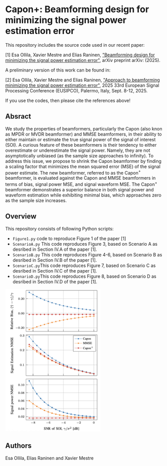 # Capon+: Beamforming design for minimizing the signal power estimation error
This repository includes the source code used in our recent paper:

[1] Esa Ollila, Xavier Mestre and Elias Raninen, ["Beamforming design for minimizing the signal power estimation error"](https://arxiv.org/abs/), arXiv preprint arXiv: (2025).

A preliminary version of this work can be found in: 

[2] Esa Ollila, Xavier Mestre and Elias Raninen, ["Approach to beamforming minimizing the signal power estimation error"](https://cmsworkshops.com/EUSIPCO2025/TempDev/view_paper.php?PaperNum=1633), 2025 33rd European Signal Processing Conference (EUSIPCO), Palermo, Italy, Sept. 8-12, 2025. 

If you use the codes, then please cite the references above!

## Absract
  We study the properties of beamformers, particularly the Capon (also knon as MPDR or MVDR beamformer) and MMSE beamformers, in their ability to either maintain or estimate the true signal power of the signal of interest (SOI). A curious feature of these beamformers is their tendency to either overestimate or underestimate the signal power. Namely, they are not asymptotically unbiased (as the sample size approaches to infinity). To address this issue, we propose to shrink the Capon beamformer by finding a scaling factor that minimizes the mean squared error (MSE) of the signal power estimate. The new beamformer, referred to as the Capon$^+$ beamformer, is evaluated against the Capon and MMSE beamformers in terms of bias, signal power MSE, and signal waveform MSE. The Capon$^+$ beamformer demonstrates a superior balance in both signal power and waveform estimation while exhibiting minimal bias, which approaches zero as the sample size increases.


## Overview
This repository consists of following Python scripts:
* `Figure1.py` code to reproduce Figure 1 of the paper [1]
* `ScenarioA.py` This code reproduces Figure 3, based on Scenario A as desribed in Section IV.A of the paper [1]. 
* `ScenarioB.py` This code reproduces Figure 4-6, based on Scenario B as desribed in Section IV.B of the paper [1]. 
* `ScenarioC.py`This code reproduces Figure 7, based on Scenario C as desribed in Section IV.C of the paper [1]. 
* `ScenarioD.py`This code reproduces Figure 8, based on Scenario D as desribed in Section IV.D of the paper [1]. 


<img src="Figure1.png" alt="Figure 1" width="60%">

## Authors
Esa Ollila, Elias Raninen and Xavier Mestre